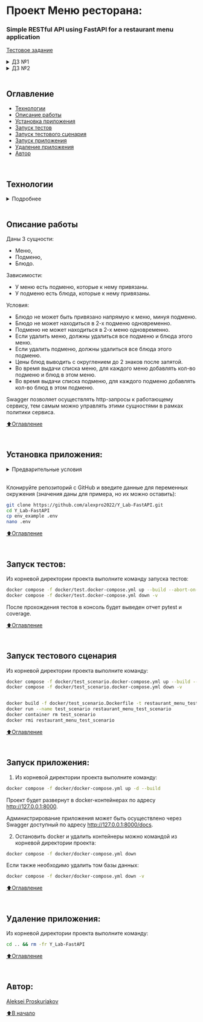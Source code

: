 # Проект Меню ресторана:

### Simple RESTful API using FastAPI for a restaurant menu application

[Тестовое задание](https://learning-platform.ylab.website/my-homeworks/16)

<details><summary>ДЗ №1</summary>
<h1></h1>

☑ Написать проект на FastAPI с использованием PostgreSQL в качестве БД.

☑ В проекте следует реализовать REST API по работе с меню ресторана, все CRUD операции.

<h1></h1>
</details>

<details><summary>ДЗ №2</summary>
<h1></h1>

☑ В этом домашнем задании надо написать тесты для ранее разработанных эндпоинтов вашего API после вебинара №1.

☑ Обернуть программные компоненты в контейнеры. Контейнеры должны запускаться по одной команде `docker-compose up -d` или той которая описана вами в `README.md`.

☑ Образы для Docker:
  - (API) 	python:3.10-slim
  - (DB) 	postgres:15.1-alpine

☑ Написать CRUD тесты для ранее разработанного API с помощью библиотеки `pytest`.

☑ Подготовить отдельный контейнер для запуска тестов. Команду для запуска указать в `README.md`.

☑ Если FastAPI синхронное - тесты синхронные, если асинхронное - тесты асинхронные.

<!--☐ Реализовать вывод количества подменю  и блюд для Меню через один (сложный) ORM запрос.-->

☑ Реализовать тестовый сценарий «Проверка кол-ва блюд и подменю в меню» из `Postman` с помощью `pytest`.

<h1></h1>
</details>


<br>

## Оглавление
- [Технологии](#технологии)
- [Описание работы](#описание-работы)
- [Установка приложения](#установка-приложения)
- [Запуск тестов](#запуск-тестов)
- [Запуск тестового сценария](#запуск-тестового-сценария)
- [Запуск приложения](#запуск-приложения)
- [Удаление приложения](#удаление-приложения)
- [Автор](#автор)

<br>

## Технологии
<details><summary>Подробнее</summary><br>

[![Python](https://img.shields.io/badge/python-3.10-blue?logo=python)](https://www.python.org/)
[![FastAPI](https://img.shields.io/badge/-FastAPI-464646?logo=fastapi)](https://fastapi.tiangolo.com/)
[![Pydantic](https://img.shields.io/badge/-Pydantic-464646?logo=Pydantic)](https://docs.pydantic.dev/)
[![PostgreSQL](https://img.shields.io/badge/-PostgreSQL-464646?logo=PostgreSQL)](https://www.postgresql.org/)
[![asyncpg](https://img.shields.io/badge/-asyncpg-464646?logo=PostgreSQL)](https://pypi.org/project/asyncpg/)
[![SQLAlchemy](https://img.shields.io/badge/SQLAlchemy-v2.0-blue?logo=sqlalchemy)](https://www.sqlalchemy.org/)
[![Alembic](https://img.shields.io/badge/-Alembic-464646?logo=alembic)](https://alembic.sqlalchemy.org/en/latest/)
[![Uvicorn](https://img.shields.io/badge/-Uvicorn-464646?logo=Uvicorn)](https://www.uvicorn.org/)
[![docker_compose](https://img.shields.io/badge/-Docker%20Compose-464646?logo=docker)](https://docs.docker.com/compose/)
[![Nginx](https://img.shields.io/badge/-NGINX-464646?logo=NGINX)](https://nginx.org/ru/)
[![httpx](https://img.shields.io/badge/-httpx-464646?logo=httpx)](https://www.python-httpx.org/)
[![Pytest](https://img.shields.io/badge/-Pytest-464646?logo=Pytest)](https://docs.pytest.org/en/latest/)
[![Pytest-asyncio](https://img.shields.io/badge/-Pytest--asyncio-464646?logo=Pytest-asyncio)](https://pypi.org/project/pytest-asyncio/)
[![pytest-cov](https://img.shields.io/badge/-pytest--cov-464646?logo=codecov)](https://pytest-cov.readthedocs.io/en/latest/)


[⬆️Оглавление](#оглавление)

</details>

<br>

## Описание работы

Даны 3 сущности:
  - Меню,
  - Подменю,
  - Блюдо.

Зависимости:
  - У меню есть подменю, которые к нему привязаны.
  - У подменю есть блюда, которые к нему привязаны.

Условия:
  - Блюдо не может быть привязано напрямую к меню, минуя подменю.
  - Блюдо не может находиться в 2-х подменю одновременно.
  - Подменю не может находиться в 2-х меню одновременно.
  - Если удалить меню, должны удалиться все подменю и блюда этого меню.
  - Если удалить подменю, должны удалиться все блюда этого подменю.
  - Цены блюд выводить с округлением до 2 знаков после запятой.
  - Во время выдачи списка меню, для каждого меню добавлять кол-во подменю и блюд в этом меню.
  - Во время выдачи списка подменю, для каждого подменю добавлять кол-во блюд в этом подменю.

Swagger позволяет осуществлять http-запросы к работающему сервису, тем самым можно управлять этими сущностями в рамках политики сервиса.

[⬆️Оглавление](#оглавление)

<br>

## Установка приложения:

<details><summary>Предварительные условия</summary>

Предполагается, что пользователь установил [Docker](https://docs.docker.com/engine/install/) и [Docker Compose](https://docs.docker.com/compose/install/) на локальной машине. Проверить наличие можно выполнив команды:

```bash
docker --version && docker-compose --version
```
<h1></h1></details>

<br>

Клонируйте репозиторий с GitHub и введите данные для переменных окружения (значения даны для примера, но их можно оставить):

```bash
git clone https://github.com/alexpro2022/Y_Lab-FastAPI.git
cd Y_Lab-FastAPI
cp env_example .env
nano .env
```

[⬆️Оглавление](#оглавление)

<br>

## Запуск тестов:

Из корневой директории проекта выполните команду запуска тестов:
```bash
docker compose -f docker/test.docker-compose.yml up --build --abort-on-container-exit && \
docker compose -f docker/test.docker-compose.yml down -v
```
После прохождения тестов в консоль будет выведен отчет pytest и coverage.

[⬆️Оглавление](#оглавление)

<br>

## Запуск тестового сценария

Из корневой директории проекта выполните команду:
```bash
docker compose -f docker/test_scenario.docker-compose.yml up --build --abort-on-container-exit && \
docker compose -f docker/test_scenario.docker-compose.yml down -v


docker build -f docker/test_scenario.Dockerfile -t restaurant_menu_test_scenario .
docker run --name test_scenario restaurant_menu_test_scenario
docker container rm test_scenario
docker rmi restaurant_menu_test_scenario
```

[⬆️Оглавление](#оглавление)

<br>

## Запуск приложения:

1. Из корневой директории проекта выполните команду:
```bash
docker compose -f docker/docker-compose.yml up -d --build
```
  Проект будет развернут в docker-контейнерах по адресу http://127.0.0.1:8000.

  Администрирование приложения может быть осуществлено через Swagger доступный по адресу http://127.0.0.1:8000/docs.

2. Остановить docker и удалить контейнеры можно командой из корневой директории проекта:
```bash
docker compose -f docker/docker-compose.yml down
```
Если также необходимо удалить том базы данных:
```bash
docker compose -f docker/docker-compose.yml down -v
```

[⬆️Оглавление](#оглавление)

<br>

## Удаление приложения:
Из корневой директории проекта выполните команду:
```bash
cd .. && rm -fr Y_Lab-FastAPI
```

[⬆️Оглавление](#оглавление)

<br>

## Автор:
[Aleksei Proskuriakov](https://github.com/alexpro2022)

[⬆️В начало](#проект-меню-ресторана)
